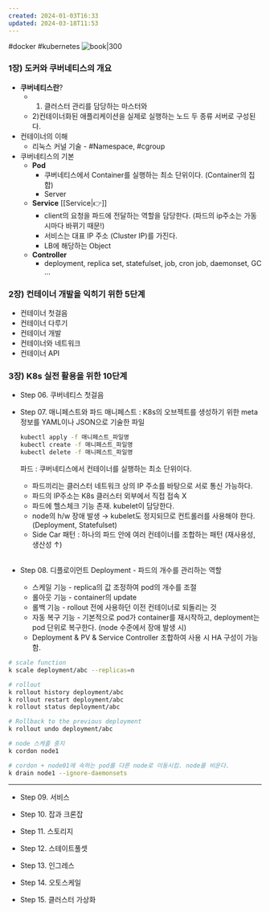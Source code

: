 ```yaml
---
created: 2024-01-03T16:33
updated: 2024-03-18T11:53
---
```

#docker #kubernetes
![book|300](https://image.yes24.com/goods/93317828/XL)
### 1장) 도커와 쿠버네티스의 개요

- **쿠버네티스란**?
	- 1) 클러스터 관리를 담당하는 마스터와 
	- 2)컨테이너화된 애플리케이션을 실제로 실행하는 노드 두 종류 서버로 구성된다.
- 컨테이너의 이해
	- 리눅스 커널 기술 - #Namespace, #cgroup
- 쿠버네티스의 기본
	- **Pod**
		- 쿠버네티스에서 Container를 실행하는 최소 단위이다. (Container의 집합)
		- Server
	- **Service** [[Service|👉]]
		- client의 요청을 파드에 전달하는 역할을 담당한다. (파드의 ip주소는 가동 시마다 바뀌기 때문!) 
		- 서비스는 대표 IP 주소 (Cluster IP)를 가진다.
		- LB에 해당하는 Object
	- **Controller**
		- deployment, replica set, statefulset, job, cron job, daemonset, GC ...


### 2장) 컨테이너 개발을 익히기 위한 5단계

- 컨테이너 첫걸음
- 컨테이너 다루기
- 컨테이너 개발
- 컨테이너와 네트워크
- 컨테이너 API

### 3장) K8s 실전 활용을 위한 10단계

- Step 06. 쿠버네티스 첫걸음

- Step 07. 매니페스트와 파드
	매니페스트 
	: K8s의 오브젝트를 생성하기 위한 meta 정보를 YAML이나 JSON으로 기술한 파일
	```bash
	kubectl apply -f 매니페스트_파일명
	kubectl create -f 매니페스트_파일명
	kubectl delete -f 매니페스트_파일명
	```
	파드 
	: 쿠버네티스에서 컨테이너를 실행하는 최소 단위이다.
	- 파드끼리는 클러스터 네트워크 상의 IP 주소를 바탕으로 서로 통신 가능하다.
	- 파드의 IP주소는 K8s 클러스터 외부에서 직접 접속 X
	- 파드에 헬스체크 기능 존재. kubelet이 담당한다.
	- node의 h/w 장애 발생 &rarr; kubelet도 정지되므로 컨트롤러를 사용해야 한다. (Deployment, Statefulset)
	- Side Car 패턴 : 하나의 파드 안에 여러 컨테이너를 조합하는 패턴 (재사용성, 생산성 &uarr;)
	<br/>

- Step 08. 디플로이먼트
	Deployment - 파드의 개수를 관리하는 역할
	 - 스케일 기능 - replica의 값 조정하여 pod의 개수를 조절
	 - 롤아웃 기능 - container의 update
	 - 롤백 기능 -  rollout 전에 사용하던 이전 컨테이너로 되돌리는 것
	 - 자동 복구 기능 - 기본적으로 pod가 container를 재시작하고, deployment는 pod 단위로 복구한다. (node 수준에서 장애 발생 시)
	 - Deployment & PV & Service Controller 조합하여 사용 시 HA 구성이 가능함.
	 
```bash
# scale function
k scale deployment/abc --replicas=n

# rollout
k rollout history deployment/abc
k rollout restart deployment/abc
k rollout status deployment/abc

# Rollback to the previous deployment
k rollout undo deployment/abc

# node 스케줄 중지
k cordon node1

# cordon + node01에 속하는 pod를 다른 node로 이동시킴. node를 비운다.
k drain node1 --ignore-daemonsets 
```

---

- Step 09. 서비스

- Step 10. 잡과 크론잡

- Step 11. 스토리지

- Step 12. 스테이트풀셋

- Step 13. 인그레스

- Step 14. 오토스케일

- Step 15. 클러스터 가상화
